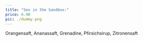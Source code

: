 ```yaml
---
title: "Sex in the Sandbox:"
price: 6.90
pic: ./dummy.png
---
```


Orangensaft, Ananassaft, Grenadine, Pfirsichsirup, Zitronensaft
